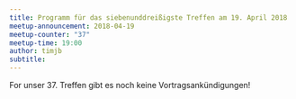 ```yaml
---
title: Programm für das siebenunddreißigste Treffen am 19. April 2018
meetup-announcement: 2018-04-19
meetup-counter: "37"
meetup-time: 19:00
author: timjb
subtitle: 
---
```


For unser 37. Treffen gibt es noch keine Vortragsankündigungen!
